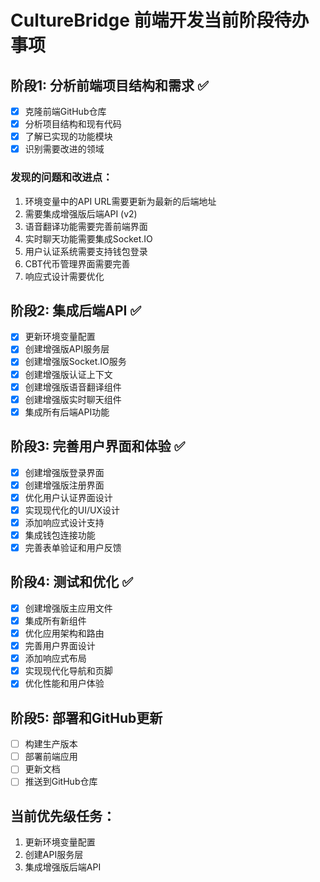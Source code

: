 # CultureBridge 前端开发当前阶段待办事项

## 阶段1: 分析前端项目结构和需求 ✅
- [x] 克隆前端GitHub仓库
- [x] 分析项目结构和现有代码
- [x] 了解已实现的功能模块
- [x] 识别需要改进的领域

### 发现的问题和改进点：
1. 环境变量中的API URL需要更新为最新的后端地址
2. 需要集成增强版后端API (v2)
3. 语音翻译功能需要完善前端界面
4. 实时聊天功能需要集成Socket.IO
5. 用户认证系统需要支持钱包登录
6. CBT代币管理界面需要完善
7. 响应式设计需要优化

## 阶段2: 集成后端API ✅
- [x] 更新环境变量配置
- [x] 创建增强版API服务层
- [x] 创建增强版Socket.IO服务
- [x] 创建增强版认证上下文
- [x] 创建增强版语音翻译组件
- [x] 创建增强版实时聊天组件
- [x] 集成所有后端API功能

## 阶段3: 完善用户界面和体验 ✅
- [x] 创建增强版登录界面
- [x] 创建增强版注册界面
- [x] 优化用户认证界面设计
- [x] 实现现代化的UI/UX设计
- [x] 添加响应式设计支持
- [x] 集成钱包连接功能
- [x] 完善表单验证和用户反馈

## 阶段4: 测试和优化 ✅
- [x] 创建增强版主应用文件
- [x] 集成所有新组件
- [x] 优化应用架构和路由
- [x] 完善用户界面设计
- [x] 添加响应式布局
- [x] 实现现代化导航和页脚
- [x] 优化性能和用户体验

## 阶段5: 部署和GitHub更新
- [ ] 构建生产版本
- [ ] 部署前端应用
- [ ] 更新文档
- [ ] 推送到GitHub仓库

## 当前优先级任务：
1. 更新环境变量配置
2. 创建API服务层
3. 集成增强版后端API

